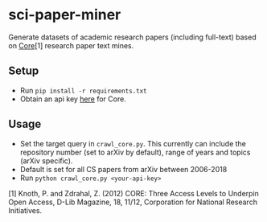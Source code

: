 # sci-paper-miner
Generate datasets of academic research papers (including full-text) based on [Core](https://core.ac.uk/services)[1] research paper text mines. 

## Setup
 - Run `pip install -r requirements.txt`
 - Obtain an api key [here](https://core.ac.uk/api-keys/register) for Core. 
## Usage
 - Set the target query in `crawl_core.py`. This currently can include the repository number (set to arXiv by default), range of years and topics (arXiv specific). 
 - Default is set for all CS papers from arXiv between 2006-2018
 - Run `python crawl_core.py <your-api-key>`


[1] Knoth, P. and Zdrahal, Z. (2012) CORE: Three Access Levels to Underpin Open Access, D-Lib Magazine, 18, 11/12, Corporation for National Research Initiatives.

